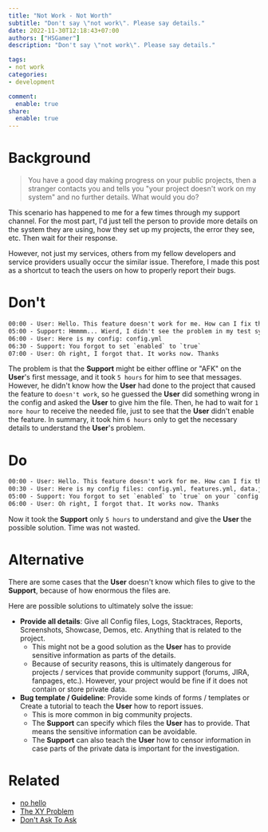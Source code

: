 ```yaml
---
title: "Not Work - Not Worth"
subtitle: "Don't say \"not work\". Please say details."
date: 2022-11-30T12:18:43+07:00
authors: ["HSGamer"]
description: "Don't say \"not work\". Please say details."

tags:
- not work
categories:
- development

comment:
  enable: true
share:
  enable: true
---
```


# Background

> You have a good day making progress on your public projects, then a stranger contacts you and tells you "your project doesn't work on my system" and no further details. What would you do?

This scenario has happened to me for a few times through my support channel. For the most part, I'd just tell the person to provide more details on the system they are using, how they set up my projects, the error they see, etc. Then wait for their response.

However, not just my services, others from my fellow developers and service providers usually occur the similar issue. Therefore, I made this post as a shortcut to teach the users on how to properly report their bugs.

# Don't

```txt
00:00 - User: Hello. This feature doesn't work for me. How can I fix this?
05:00 - Support: Hmmmm... Wierd, I didn't see the problem in my test system. Can you give me your config file on that feature?
06:00 - User: Here is my config: config.yml
06:30 - Support: You forgot to set `enabled` to `true`
07:00 - User: Oh right, I forgot that. It works now. Thanks
```

The problem is that the **Support** might be either offline or "AFK" on the **User**'s first message, and it took `5 hours` for him to see that messages. However, he didn't know how the **User** had done to the project that caused the feature to `doesn't work`, so he guessed the **User** did something wrong in the config and asked the **User** to give him the file. Then, he had to wait for `1 more hour` to receive the needed file, just to see that the **User** didn't enable the feature. In summary, it took him `6 hours` only to get the necessary details to understand the **User**'s problem.

# Do

```txt
00:00 - User: Hello. This feature doesn't work for me. How can I fix this?
00:30 - User: Here is my config files: config.yml, features.yml, data.json
05:00 - Support: You forgot to set `enabled` to `true` on your `config.yml`
06:00 - User: Oh right, I forgot that. It works now. Thanks
```

Now it took the **Support** only `5 hours` to understand and give the **User** the possible solution. Time was not wasted.

# Alternative

There are some cases that the **User** doesn't know which files to give to the **Support**, because of how enormous the files are.

Here are possible solutions to ultimately solve the issue:

* **Provide all details**: Give all Config files, Logs, Stacktraces, Reports, Screenshots, Showcase, Demos, etc. Anything that is related to the project.
  * This might not be a good solution as the **User** has to provide sensitive information as parts of the details.
  * Because of security reasons, this is ultimately dangerous for projects / services that provide community support (forums, JIRA, fanpages, etc.). However, your project would be fine if it does not contain or store private data.
* **Bug template / Guideline**: Provide some kinds of forms / templates or Create a tutorial to teach the **User** how to report issues.
  * This is more common in big community projects.
  * The **Support** can specify which files the **User** has to provide. That means the sensitive information can be avoidable.
  * The **Support** can also teach the **User** how to censor information in case parts of the private data is important for the investigation.

# Related

* [no hello](https://nohello.net/)
* [The XY Problem](https://xyproblem.info/)
* [Don't Ask To Ask](https://dontasktoask.com/)
